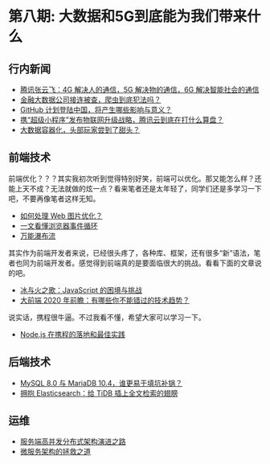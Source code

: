 # 第八期: 大数据和5G到底能为我们带来什么

## 行内新闻

- [腾讯张云飞：4G 解决人的通信，5G 解决物的通信，6G 解决智能社会的通信](https://www.infoq.cn/article/N3YbrM5h5Oz7N9ODtP1f)
- [金融大数据公司接连被查，爬虫到底犯法吗？](https://www.infoq.cn/article/EiTa1U6sMBPVgBR74OAS)
- [GitHub 计划登陆中国，将产生哪些影响与意义？](https://segmentfault.com/a/1190000021256113)
- [携“超级小程序”发布物联网升级战略，腾讯云到底在打什么算盘？](https://www.infoq.cn/article/vEJjT08sv5tcYmWCrFJC)
- [大数据容器化，头部玩家尝到了甜头？](https://www.infoq.cn/article/RdSK5SMsrDIS3Gwb580e)

## 前端技术

前端优化？？？其实我初次听到觉得特别好笑，前端可以优化。那又能怎么样？还能上天不成？无法就做的炫一点？看来笔者还是太年轻了，同学们还是多学习一下吧，不要再像笔者这样无知。

- [如何处理 Web 图片优化？](https://segmentfault.com/a/1190000021339242)
- [一文看懂浏览器事件循环](https://segmentfault.com/a/1190000021295911)
- [万能瀑布流](https://segmentfault.com/a/1190000021254906)

其实作为前端开发者来说，已经很头疼了，各种库、框架，还有很多“新”语法，笔者也同为前端开发者。感觉得到前端真的是要面临很大的挑战。看看下面的文章说的吧。

- [冰与火之歌：JavaScript 的困境与挑战](https://www.infoq.cn/article/3P1Watv3Iys9LJkAHZaW)
- [大前端 2020 年前瞻：有哪些你不能错过的技术趋势？](https://www.infoq.cn/article/fd8p8V9OdflpoqH4gVVy)

说实话，携程很牛逼。不过我看不懂，希望大家可以学习一下。

- [Node.js 在携程的落地和最佳实践](https://www.infoq.cn/article/avY0gVu9mFoi3pjSS1bI)

## 后端技术

- [MySQL 8.0 与 MariaDB 10.4，谁更易于填坑补锅？](https://www.infoq.cn/article/8Yyh6tDgr1JMiagptI9c)
- [拥抱 Elasticsearch：给 TiDB 插上全文检索的翅膀](https://www.infoq.cn/article/MuptdfQrcQ59qcJf0c6I)

## 运维

- [服务端高并发分布式架构演进之路](https://segmentfault.com/a/1190000018626163)
- [微服务架构的拯救之道](https://www.infoq.cn/article/5gik4GkFbyoZQsMZQcgo)